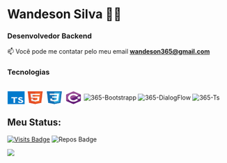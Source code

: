 
<h1>Wandeson Silva 👨‍💻</h1>
<h3>Desenvolvedor Backend</h3>

📫 Você pode me contatar pelo meu email **wandeson365@gmail.com**

<h3>Tecnologias</h3>

<div style="display: inline_block"><br>
<!--   <img align="center" alt="365-Js" height="30" width="40" src="https://raw.githubusercontent.com/devicons/devicon/master/icons/javascript/javascript-plain.svg"> -->
  <img align="center" alt="365-Ts" height="30" width="40" src="https://raw.githubusercontent.com/devicons/devicon/master/icons/typescript/typescript-plain.svg">
  <img align="center" alt="365-HTML" height="30" width="40" src="https://raw.githubusercontent.com/devicons/devicon/master/icons/html5/html5-original.svg">
  <img align="center" alt="365-CSS" height="30" width="40" src="https://raw.githubusercontent.com/devicons/devicon/master/icons/css3/css3-original.svg">
  <img align="center" alt="365-Csharp" height="30" width="40" src="https://raw.githubusercontent.com/devicons/devicon/master/icons/csharp/csharp-original.svg">
  <img align="center" alt="365-Bootstrapp" height="30" width="120" src="https://img.shields.io/badge/Bootstrap-563D7C?style=for-the-badge&logo=bootstrap&logoColor=white">
  <img align="center" alt="365-DialogFlow" height="30" width="140" src="https://img.shields.io/badge/dialogflow-FF9800?style=for-the-badge&logo=dialogflow&logoColor=white">
  
  <img align="center" alt="365-Ts" height="30" width="140" src="https://img.shields.io/badge/Angular-DD0031?style=for-the-badge&logo=angular&logoColor=white">
  

</div>

## Meu Status:
[![Visits Badge](https://badges.pufler.dev/visits/WandesonSilva/Wandeson365?style=for-the-badge)](https://github.com/WandesonSilva/Wandeson365)
![Repos Badge](https://badges.pufler.dev/repos/WandesonSilva?style=for-the-badge)






<img src = "https://github-readme-stats.vercel.app/api?username=WandesonSilva&show_icons=true&theme=dark&line_height=27&hide=contribs,prs">







